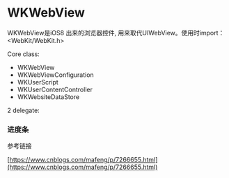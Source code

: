 # WKWebView

WKWebView是iOS8 出来的浏览器控件, 用来取代UIWebView。使用时import：&lt;WebKit/WebKit.h&gt;

Core class:

* WKWebView
* WKWebViewConfiguration
* WKUserScript
* WKUserContentController
* WKWebsiteDataStore

2 delegate:





### 进度条

参考链接

[https://www.cnblogs.com/mafeng/p/7266655.html](https://www.cnblogs.com/mafeng/p/7266655.html)

